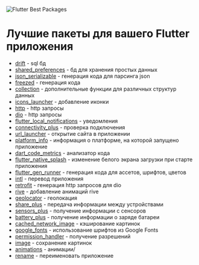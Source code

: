 ![Flutter Best Packages](https://github.com/p0dyakov/flutter_best_packages/assets/80569772/3727b19a-148c-471b-b3bc-6e701f9a32d7)
# Лучшие пакеты для вашего Flutter приложения
- [drift](https://pub.dev/packages/drift) - sql бд  
- [shared_preferences](https://pub.dev/packages/shared_preferences) - бд для хранения простых данных  
- [json_serializable](https://pub.dev/packages/json_serializable) - генерация кода для парсинга json  
- [freezed](https://pub.dev/packages/freezed) - генерация кода   
- [collection](https://pub.dev/packages/collection) - дополнительные функции для различных структур данных  
- [icons_launcher](https://pub.dev/packages/collection) - добавление иконки  
- [http](https://pub.dev/packages/http) - http запросы  
- [dio](https://pub.dev/packages/dio) - http запросы  
- [flutter_local_notifications](https://pub.dev/packages/flutter_local_notifications) - уведомления   
- [connectivity_plus](https://pub.dev/packages/connectivity_plus) - проверка подключения    
- [url_launcher](https://pub.dev/packages/url_launcher) - открытие сайта в приложении  
- [platform_info](https://pub.dev/packages/platform_info) - информация о платформе, на которой запущено приложение  
- [dart_code_metrics](https://pub.dev/packages/dart_code_metrics) - анализатор кода  
- [flutter_native_splash](https://pub.dev/packages/flutter_native_splash) - изменение белого экрана загрузки при старте приложения  
- [flutter_gen_runner](https://pub.dev/packages/flutter_gen_runner) - генерация кода для ассетов, шрифтов, цветов  
- [intl](https://pub.dev/packages/intl) - перевод приложения  
- [retrofit](https://pub.dev/packages/retrofit) - генерация http запросов для dio  
- [rive](https://pub.dev/packages/rive) - добавление анимаций rive  
- [geolocator](https://pub.dev/packages/geolocator) - геолокация  
- [share_plus](https://pub.dev/packages/share_plus) - передача информации между устройствами  
- [sensors_plus](https://pub.dev/packages/sensors_plus) - получение информации с сенсоров  
- [battery_plus](https://pub.dev/packages/battery_plus) - получение информации о заряде батареи  
- [cached_network_image](https://pub.dev/packages/cached_network_image) - кэширование картинок  
- [google_fonts](https://pub.dev/packages/google_fonts) - использование шрифтов из Google Fonts  
- [permission_handler](https://pub.dev/packages/permission_handler) - получение разрешений  
- [image](https://pub.dev/packages/image) - сохранение картинок  
- [animations](https://pub.dev/packages/animations) - анимации/
- [rename](https://pub.dev/packages/rename) - переименовать приложение
